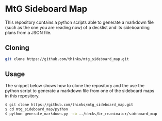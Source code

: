 # MtG Sideboard Map
This repository contains a python scripts able to generate a markdown file (such as the one you are reading now) of a decklist and its sideboarding plans from a JSON file. 

## Cloning
```bash
git clone https://github.com/thinks/mtg_sideboard_map.git
```

## Usage
The snippet below shows how to clone the repository and the use the python script to generate a markdown file from one of the sideboard maps in this repository.

```bash
$ git clone https://github.com/thinks/mtg_sideboard_map.git
$ cd mtg_sideboard_map/python
$ python generate_markdown.py -sb ../decks/br_reanimator/sideboard_map.json -md ../decks/br_reanimator/README.md
```
